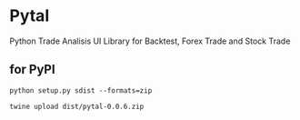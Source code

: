 # Pytal
Python Trade Analisis UI Library for Backtest, Forex Trade and Stock Trade


## for PyPI
```
python setup.py sdist --formats=zip
```

```
twine upload dist/pytal-0.0.6.zip
```
